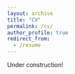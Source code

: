 ```yaml
---
layout: archive
title: "CV"
permalink: /cv/
author_profile: true
redirect_from:
  - /resume
---
```

Under construction!